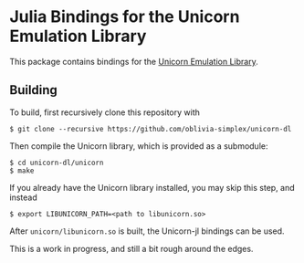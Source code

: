 # Julia Bindings for the Unicorn Emulation Library

This package contains bindings for the [Unicorn Emulation Library](https://unicorn-engine.org). 

## Building

To build, first recursively clone this repository with 

```
$ git clone --recursive https://github.com/oblivia-simplex/unicorn-dl
```

Then compile the Unicorn library, which is provided as a submodule:
```
$ cd unicorn-dl/unicorn
$ make
```

If you already have the Unicorn library installed, you may skip this step, and 
instead
```
$ export LIBUNICORN_PATH=<path to libunicorn.so>
```

After `unicorn/libunicorn.so` is built, the Unicorn-jl bindings can be used.

This is a work in progress, and still a bit rough around the edges.

